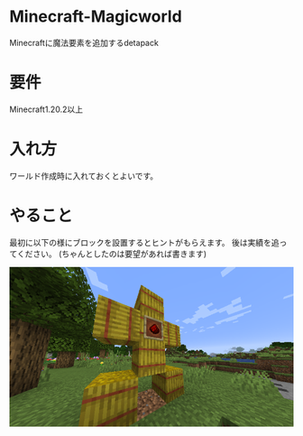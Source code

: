 # Minecraft-Magicworld
Minecraftに魔法要素を追加するdetapack

# 要件
Minecraft1.20.2以上

# 入れ方
ワールド作成時に入れておくとよいです。

# やること
最初に以下の様にブロックを設置するとヒントがもらえます。
後は実績を追ってください。
(ちゃんとしたのは要望があれば書きます)

![わら人形](waranin.png)
